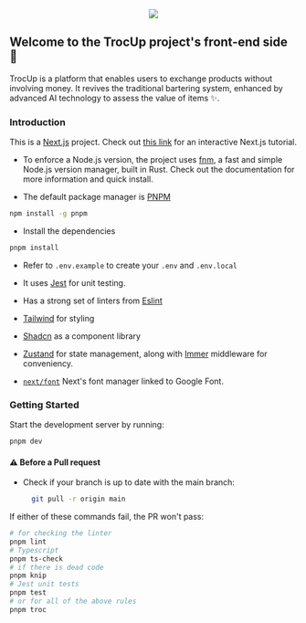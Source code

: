<p align="center"><img src="https://res.cloudinary.com/etnaassets/image/upload/v1723194835/Fichier_31_3x_qbogmr.png"/></p>

## Welcome to the TrocUp project's front-end side 👋

TrocUp is a platform that enables users to exchange products without involving money. It revives the traditional bartering system, enhanced by advanced AI technology to assess the value of items ✨.

### Introduction

This is a [Next.js](https://nextjs.org/docs) project.
Check out [this link](https://nextjs.org/learn) for an interactive Next.js tutorial.

-   To enforce a Node.js version, the project uses [fnm](https://github.com/Schniz/fnm), a fast and simple Node.js version manager, built in Rust. Check out the documentation for more information and quick install.

-   The default package manager is [PNPM](https://pnpm.io/installation)

```bash
npm install -g pnpm
```

-   Install the dependencies

```bash
pnpm install
```

-   Refer to `.env.example` to create your `.env` and `.env.local`

-   It uses [Jest](https://jestjs.io/) for unit testing.
-   Has a strong set of linters from [Eslint](https://eslint.org/docs/latest/)
-   [Tailwind](https://tailwindcss.com/) for styling
-   [Shadcn](https://ui.shadcn.com/) as a component library
-   [Zustand](https://zustand-demo.pmnd.rs/) for state management, along with [Immer](https://docs.pmnd.rs/zustand/integrations/immer-middleware) middleware for conveniency.
-   [`next/font`](https://nextjs.org/docs/pages/building-your-application/optimizing/fonts#with-tailwind-css) Next's font manager linked to Google Font.

### Getting Started

Start the development server by running:

```bash
pnpm dev
```

#### ⚠️ Before a Pull request

-   Check if your branch is up to date with the main branch:
    ```bash
      git pull -r origin main
    ```

If either of these commands fail, the PR won't pass:

```bash
# for checking the linter
pnpm lint
# Typescript
pnpm ts-check
# if there is dead code
pnpm knip
# Jest unit tests
pnpm test
# or for all of the above rules
pnpm troc
```
